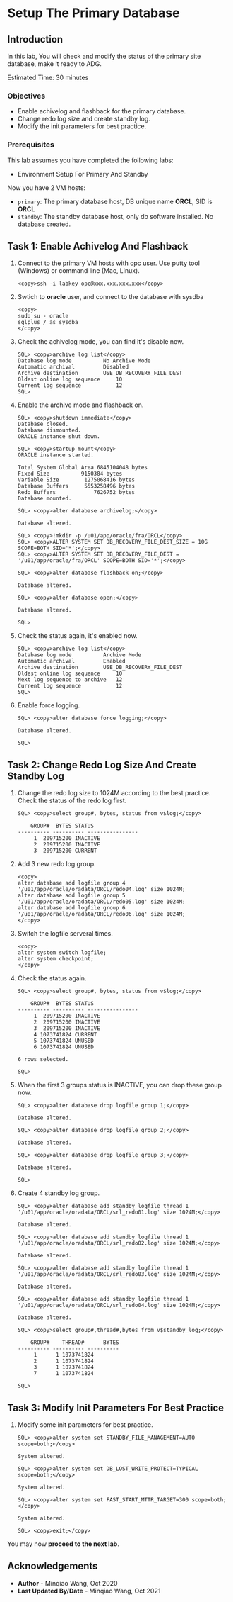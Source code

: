 # Setup The Primary Database

## Introduction
In this lab, You will check and modify the status of the primary site database, make it ready to ADG.

Estimated Time: 30 minutes

### Objectives
- Enable achivelog and flashback for the primary database.
- Change redo log size and create standby log.
- Modify the init parameters for best practice.

### Prerequisites
This lab assumes you have completed the following labs:

- Environment Setup For Primary And Standby

Now you have 2 VM hosts:

- `primary`: The primary database host, DB unique name **ORCL**, SID is **ORCL**
- `standby`: The standby database host, only db software installed. No database created.



## **Task 1:** Enable Achivelog And Flashback

1. Connect to the primary VM hosts with opc user. Use putty tool (Windows) or command line (Mac, Linux).

    ```
    <copy>ssh -i labkey opc@xxx.xxx.xxx.xxx</copy>
    ```

2. Swtich to **oracle** user, and connect to the database with sysdba

    ```
    <copy>
    sudo su - oracle
    sqlplus / as sysdba
    </copy>
    ```

   

3. Check the achivelog mode, you can find it's disable now.

    ```
    SQL> <copy>archive log list</copy>
    Database log mode	       No Archive Mode
    Automatic archival	       Disabled
    Archive destination	       USE_DB_RECOVERY_FILE_DEST
    Oldest online log sequence     10
    Current log sequence	       12
    SQL> 
    ```

2. Enable the archive mode and flashback on.

    ```
    SQL> <copy>shutdown immediate</copy>
    Database closed.
    Database dismounted.
    ORACLE instance shut down.
    
    SQL> <copy>startup mount</copy>
    ORACLE instance started.
    
    Total System Global Area 6845104048 bytes
    Fixed Size		    9150384 bytes
    Variable Size		 1275068416 bytes
    Database Buffers	 5553258496 bytes
    Redo Buffers		    7626752 bytes
    Database mounted.
    
    SQL> <copy>alter database archivelog;</copy>
    
    Database altered.
    
    SQL> <copy>!mkdir -p /u01/app/oracle/fra/ORCL</copy>
    SQL> <copy>ALTER SYSTEM SET DB_RECOVERY_FILE_DEST_SIZE = 10G SCOPE=BOTH SID='*';</copy>
    SQL> <copy>ALTER SYSTEM SET DB_RECOVERY_FILE_DEST = '/u01/app/oracle/fra/ORCL' SCOPE=BOTH SID='*';</copy>
    
    SQL> <copy>alter database flashback on;</copy>
    
    Database altered.
    
    SQL> <copy>alter database open;</copy>
    
    Database altered.
    
    SQL> 
    ```

3. Check the status again, it's enabled now.

    ```
    SQL> <copy>archive log list</copy>
    Database log mode	       Archive Mode
    Automatic archival	       Enabled
    Archive destination	       USE_DB_RECOVERY_FILE_DEST
    Oldest online log sequence     10
    Next log sequence to archive   12
    Current log sequence	       12
    SQL> 
    ```

4. Enable force logging.

    ```
    SQL> <copy>alter database force logging;</copy>
    
    Database altered.
    
    SQL>
    ```


## **Task 2:** Change Redo Log Size And Create Standby Log

1. Change the redo log size to 1024M according to the best practice. Check the status of the redo log first.

    ```
    SQL> <copy>select group#, bytes, status from v$log;</copy>
    
        GROUP#	BYTES STATUS
    ---------- ---------- ----------------
    	 1  209715200 INACTIVE
    	 2  209715200 INACTIVE
    	 3  209715200 CURRENT
    ```

2. Add 3 new redo log group.

    ```
    <copy>
    alter database add logfile group 4 '/u01/app/oracle/oradata/ORCL/redo04.log' size 1024M; 
    alter database add logfile group 5 '/u01/app/oracle/oradata/ORCL/redo05.log' size 1024M; 
    alter database add logfile group 6 '/u01/app/oracle/oradata/ORCL/redo06.log' size 1024M;
    </copy>
    ```

3. Switch the logfile serveral times.

    ```
    <copy>
    alter system switch logfile;
    alter system checkpoint;
    </copy>
    ```

4. Check the status again.

    ```
    SQL> <copy>select group#, bytes, status from v$log;</copy>
    
        GROUP#	BYTES STATUS
    ---------- ---------- ----------------
    	 1  209715200 INACTIVE
    	 2  209715200 INACTIVE
    	 3  209715200 INACTIVE
    	 4 1073741824 CURRENT
    	 5 1073741824 UNUSED
    	 6 1073741824 UNUSED
    
    6 rows selected.
    
    SQL> 
    ```

5. When the first 3 groups status is INACTIVE, you can drop these group now.

    ```
    SQL> <copy>alter database drop logfile group 1;</copy> 
    
    Database altered.
    
    SQL> <copy>alter database drop logfile group 2;</copy> 
    
    Database altered.
    
    SQL> <copy>alter database drop logfile group 3;</copy> 
    
    Database altered.
    
    SQL> 
    ```

6. Create 4 standby log group.

    ```
    SQL> <copy>alter database add standby logfile thread 1 '/u01/app/oracle/oradata/ORCL/srl_redo01.log' size 1024M;</copy>
    
    Database altered.
    
    SQL> <copy>alter database add standby logfile thread 1 '/u01/app/oracle/oradata/ORCL/srl_redo02.log' size 1024M;</copy>
    
    Database altered.
    
    SQL> <copy>alter database add standby logfile thread 1 '/u01/app/oracle/oradata/ORCL/srl_redo03.log' size 1024M;</copy>
    
    Database altered.
    
    SQL> <copy>alter database add standby logfile thread 1 '/u01/app/oracle/oradata/ORCL/srl_redo04.log' size 1024M;</copy>
    
    Database altered.
    
    SQL> <copy>select group#,thread#,bytes from v$standby_log;</copy>
    
        GROUP#    THREAD#	   BYTES
    ---------- ---------- ----------
    	 1	    1 1073741824
    	 2	    1 1073741824
    	 3	    1 1073741824
    	 7	    1 1073741824
    
    SQL> 
    ```



## **Task 3:** Modify Init Parameters For Best Practice

1. Modify some init parameters for best practice.

    ```
    SQL> <copy>alter system set STANDBY_FILE_MANAGEMENT=AUTO scope=both;</copy>
    
    System altered.
    
    SQL> <copy>alter system set DB_LOST_WRITE_PROTECT=TYPICAL scope=both;</copy>
    
    System altered.
    
    SQL> <copy>alter system set FAST_START_MTTR_TARGET=300 scope=both;</copy>
    
    System altered.
    
    SQL> <copy>exit;</copy>
    ```



You may now **proceed to the next lab**.

## Acknowledgements
* **Author** - Minqiao Wang, Oct 2020 
* **Last Updated By/Date** - Minqiao Wang, Oct 2021


